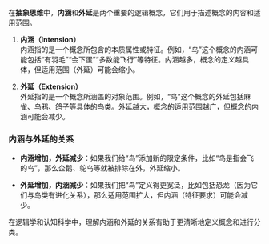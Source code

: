 在**抽象思维**中，**内涵**和**外延**是两个重要的逻辑概念，它们用于描述概念的内容和适用范围。

1. **内涵（Intension）**  
    内涵指的是一个概念所包含的本质属性或特征。例如，“鸟”这个概念的内涵可能包括“有羽毛”“会下蛋”“多数能飞行”等特征。内涵越多，概念的定义越具体，但适用范围（外延）可能会缩小。
    
2. **外延（Extension）**  
    外延指的是一个概念所涵盖的对象范围。例如，“鸟”这个概念的外延包括麻雀、乌鸦、鸽子等具体的鸟类。外延越大，概念的适用范围越广，但概念的内涵可能会减少。
    

### **内涵与外延的关系**

- **内涵增加，外延减少**：如果我们给“鸟”添加新的限定条件，比如“鸟是指会飞的鸟”，那么企鹅、鸵鸟等就被排除在外，外延缩小。
    
- **外延增加，内涵减少**：如果我们把“鸟”定义得更宽泛，比如包括恐龙（因为它们与鸟类有进化关系），那么适用范围扩大，但内涵（特征要求）可能会减少。
    

在逻辑学和认知科学中，理解内涵和外延的关系有助于更清晰地定义概念和进行分类。